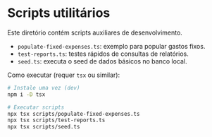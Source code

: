 # Scripts utilitários

Este diretório contém scripts auxiliares de desenvolvimento.

- `populate-fixed-expenses.ts`: exemplo para popular gastos fixos.
- `test-reports.ts`: testes rápidos de consultas de relatórios.
- `seed.ts`: executa o seed de dados básicos no banco local.

Como executar (requer `tsx` ou similar):

```bash
# Instale uma vez (dev)
npm i -D tsx

# Executar scripts
npx tsx scripts/populate-fixed-expenses.ts
npx tsx scripts/test-reports.ts
npx tsx scripts/seed.ts
```
